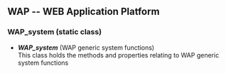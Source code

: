 WAP -- WEB Application Platform
-------------------------------

### WAP_system  (static class)

* <b><i>WAP_system</i></b> (WAP generic system functions) <br/>
  This class holds the methods and properties relating to WAP generic system functions
